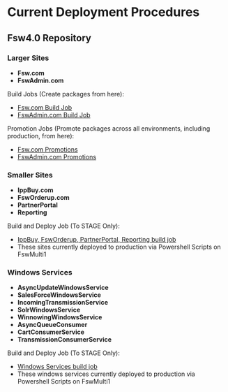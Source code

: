 # Current Deployment Procedures
## Fsw4.0 Repository
### **Larger Sites**

* **Fsw.com**
* **FswAdmin.com**

Build Jobs (Create packages from here):
* [Fsw.com Build Job](http://fswjenkins01:8080/view/Fsw4.0%20Deployment%20Jobs/job/build_fsw_solution/)
* [FswAdmin.com Build Job](http://fswjenkins01:8080/view/Fsw4.0%20Deployment%20Jobs/job/build_fsw_solution/)

Promotion Jobs (Promote packages across all environments, including production, from here):
* [Fsw.com Promotions](http://fswjenkins01:8080/view/Fsw4.0%20Deployment%20Jobs/job/package_fsw-com_choco_only/)
* [FswAdmin.com Promotions](http://fswjenkins01:8080/view/Fsw4.0%20Deployment%20Jobs/job/package_fswadmin-com_choco_only/)

### **Smaller Sites**

* **IppBuy.com**
* **FswOrderup.com**
* **PartnerPortal**
* **Reporting**

Build and Deploy Job (To STAGE Only):
* [IppBuy, FswOrderup, PartnerPortal, Reporting build job](http://fswjenkins01:8080/view/Fsw4.0%20Deployment%20Jobs/job/build_publish_deploy_fsw40/)
 * These sites currently deployed to production via Powershell Scripts on FswMulti1

### **Windows Services**

* **AsyncUpdateWindowsService**
* **SalesForceWindowsService**
* **IncomingTransmissionService**
* **SolrWindowsService**
* **WinnowingWindowsService**
* **AsyncQueueConsumer**
* **CartConsumerService**
* **TransmissionConsumerService**

Build and Deploy Job (To STAGE Only):
* [Windows Services build job](http://fswjenkins01:8080/view/Fsw4.0%20Deployment%20Jobs/job/build_publish_deploy_fsw40/)
 * These windows services currently deployed to production via Powershell Scripts on FswMulti1





